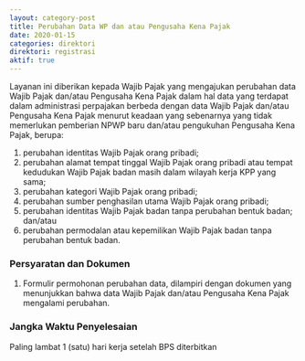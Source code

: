 ```yaml
---
layout: category-post
title: Perubahan Data WP dan atau Pengusaha Kena Pajak
date: 2020-01-15
categories: direktori
direktori: registrasi
aktif: true
---
```

Layanan ini diberikan kepada Wajib Pajak yang mengajukan perubahan data Wajib Pajak dan/atau Pengusaha Kena Pajak dalam hal data yang terdapat dalam administrasi perpajakan berbeda dengan data Wajib Pajak dan/atau Pengusaha Kena Pajak menurut keadaan yang sebenarnya yang tidak memerlukan pemberian NPWP baru dan/atau
pengukuhan Pengusaha Kena Pajak, berupa:
1. perubahan identitas Wajib Pajak orang pribadi;
2. perubahan alamat tempat tinggal Wajib Pajak orang pribadi atau tempat kedudukan Wajib Pajak badan masih dalam wilayah kerja KPP yang sama;
3. perubahan kategori Wajib Pajak orang pribadi;
4. perubahan sumber penghasilan utama Wajib Pajak orang pribadi;
5. perubahan identitas Wajib Pajak badan tanpa perubahan bentuk badan; dan/atau
6. perubahan permodalan atau kepemilikan Wajib Pajak badan tanpa perubahan bentuk badan.

### Persyaratan dan Dokumen
1. Formulir permohonan perubahan data, dilampiri dengan dokumen yang menunjukkan bahwa data Wajib Pajak dan/atau Pengusaha Kena Pajak mengalami perubahan.

### Jangka Waktu Penyelesaian
Paling lambat 1 (satu) hari kerja setelah BPS diterbitkan